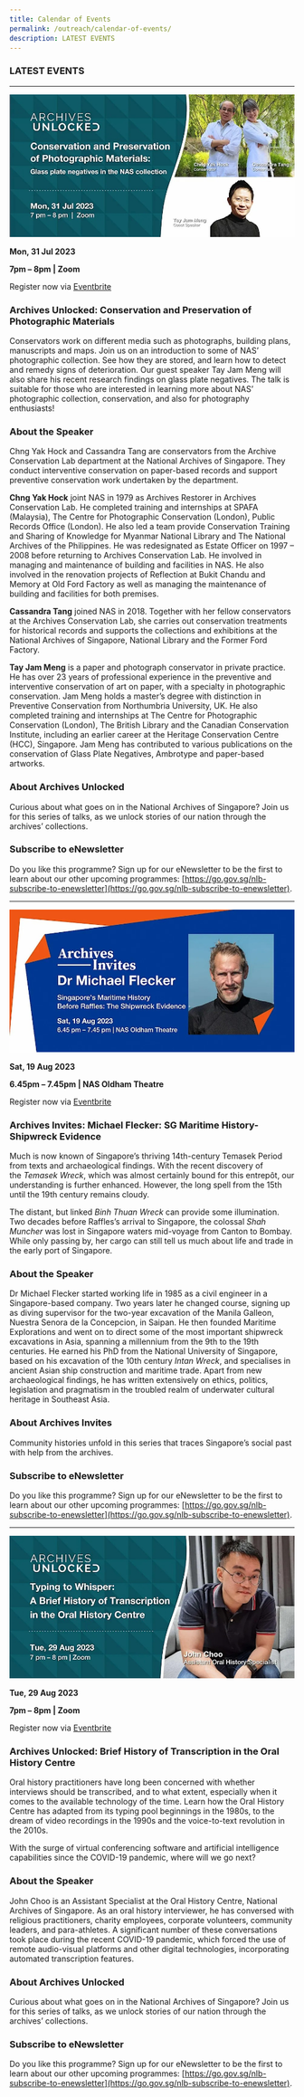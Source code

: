 ```yaml
---
title: Calendar of Events
permalink: /outreach/calendar-of-events/
description: LATEST EVENTS
---
```

### LATEST EVENTS
__________________________________________________________
![](/images/Calendar%20of%20Events/eventbrite%20banner%20au%2031%20jul%202023.jpg)

**Mon, 31 Jul 2023**

**7pm – 8pm | Zoom**

Register now via [Eventbrite](https://www.eventbrite.sg/e/archives-unlocked-conservation-and-preservation-of-photographic-materials-tickets-652660193207)

### Archives Unlocked: Conservation and Preservation of Photographic Materials

Conservators work on different media such as photographs, building plans, manuscripts and maps. Join us on an introduction to some of NAS’ photographic collection. See how they are stored, and learn how to detect and remedy signs of deterioration. Our guest speaker Tay Jam Meng will also share his recent research findings on glass plate negatives. The talk is suitable for those who are interested in learning more about NAS’ photographic collection, conservation, and also for photography enthusiasts!

### About the Speaker
Chng Yak Hock and Cassandra Tang are conservators from the Archive Conservation Lab department at the National Archives of Singapore. They conduct interventive conservation on paper-based records and support preventive conservation work undertaken by the department.

**Chng Yak Hock** joint NAS in 1979 as Archives Restorer in Archives Conservation Lab. He completed training and internships at SPAFA (Malaysia), The Centre for Photographic Conservation (London), Public Records Office (London). He also led a team provide Conservation Training and Sharing of Knowledge for Myanmar National Library and The National Archives of the Philippines. He was redesignated as Estate Officer on 1997 – 2008 before returning to Archives Conservation Lab. He involved in managing and maintenance of building and facilities in NAS. He also involved in the renovation projects of Reflection at Bukit Chandu and Memory at Old Ford Factory as well as managing the maintenance of building and facilities for both premises.

**Cassandra Tang** joined NAS in 2018. Together with her fellow conservators at the Archives Conservation Lab, she carries out conservation treatments for historical records and supports the collections and exhibitions at the National Archives of Singapore, National Library and the Former Ford Factory.

**Tay Jam Meng** is a paper and photograph conservator in private practice. He has over 23 years of professional experience in the preventive and interventive conservation of art on paper, with a specialty in photographic conservation. Jam Meng holds a master’s degree with distinction in Preventive Conservation from Northumbria University, UK. He also completed training and internships at The Centre for Photographic Conservation (London), The British Library and the Canadian Conservation Institute, including an earlier career at the Heritage Conservation Centre (HCC), Singapore. Jam Meng has contributed to various publications on the conservation of Glass Plate Negatives, Ambrotype and paper-based artworks.

### About Archives Unlocked
Curious about what goes on in the National Archives of Singapore? Join us for this series of talks, as we unlock stories of our nation through the archives’ collections.

### Subscribe to eNewsletter
Do you like this programme? Sign up for our eNewsletter to be the first to learn about our other upcoming programmes: [https://go.gov.sg/nlb-subscribe-to-enewsletter](https://go.gov.sg/nlb-subscribe-to-enewsletter).

__________________________________________________________
![](/images/Calendar%20of%20Events/eventbrite%20banner_au%20talk%20on%2019%20aug%202023.jpg)

**Sat, 19 Aug 2023**

**6.45pm – 7.45pm | NAS Oldham Theatre**

Register now via [Eventbrite](https://www.eventbrite.sg/e/archives-unlocked-michael-flecker-sg-maritime-history-shipwreck-evidence-tickets-666744559927)

### Archives Invites: Michael Flecker: SG Maritime History- Shipwreck Evidence
Much is now known of Singapore’s thriving 14th-century Temasek Period from texts and archaeological findings. With the recent discovery of the _Temasek Wreck_, which was almost certainly bound for this entrepôt, our understanding is further enhanced. However, the long spell from the 15th until the 19th century remains cloudy.

The distant, but linked _Binh Thuan Wreck_ can provide some illumination. Two decades before Raffles’s arrival to Singapore, the colossal _Shah Muncher_ was lost in Singapore waters mid-voyage from Canton to Bombay. While only passing by, her cargo can still tell us much about life and trade in the early port of Singapore.

### About the Speaker
Dr Michael Flecker started working life in 1985 as a civil engineer in a Singapore-based company. Two years later he changed course, signing up as diving supervisor for the two-year excavation of the Manila Galleon, Nuestra Senora de la Concepcion, in Saipan. He then founded Maritime Explorations and went on to direct some of the most important shipwreck excavations in Asia, spanning a millennium from the 9th to the 19th centuries. He earned his PhD from the National University of Singapore, based on his excavation of the 10th century _Intan Wreck_, and specialises in ancient Asian ship construction and maritime trade. Apart from new archaeological findings, he has written extensively on ethics, politics, legislation and pragmatism in the troubled realm of underwater cultural heritage in Southeast Asia.

### About Archives Invites
Community histories unfold in this series that traces Singapore’s social past with help from the archives.

### Subscribe to eNewsletter
Do you like this programme? Sign up for our eNewsletter to be the first to learn about our other upcoming programmes: [https://go.gov.sg/nlb-subscribe-to-enewsletter](https://go.gov.sg/nlb-subscribe-to-enewsletter).

__________________________________________________________
![](/images/Calendar%20of%20Events/eventbrite%20banner%20au%2029%20aug%202023.jpg)

**Tue, 29 Aug 2023**

**7pm – 8pm | Zoom**

Register now via [Eventbrite](https://www.eventbrite.sg/e/archives-unlockedbrief-history-of-transcription-in-the-oral-history-centre-tickets-657498484667)

### Archives Unlocked: Brief History of Transcription in the Oral History Centre

Oral history practitioners have long been concerned with whether interviews should be transcribed, and to what extent, especially when it comes to the available technology of the time. Learn how the Oral History Centre has adapted from its typing pool beginnings in the 1980s, to the dream of video recordings in the 1990s and the voice-to-text revolution in the 2010s.

With the surge of virtual conferencing software and artificial intelligence capabilities since the COVID-19 pandemic, where will we go next?

### About the Speaker
John Choo is an Assistant Specialist at the Oral History Centre, National Archives of Singapore. As an oral history interviewer, he has conversed with religious practitioners, charity employees, corporate volunteers, community leaders, and para-athletes. A significant number of these conversations took place during the recent COVID-19 pandemic, which forced the use of remote audio-visual platforms and other digital technologies, incorporating automated transcription features.

### About Archives Unlocked
Curious about what goes on in the National Archives of Singapore? Join us for this series of talks, as we unlock stories of our nation through the archives’ collections.

### Subscribe to eNewsletter
Do you like this programme? Sign up for our eNewsletter to be the first to learn about our other upcoming programmes: [https://go.gov.sg/nlb-subscribe-to-enewsletter](https://go.gov.sg/nlb-subscribe-to-enewsletter).